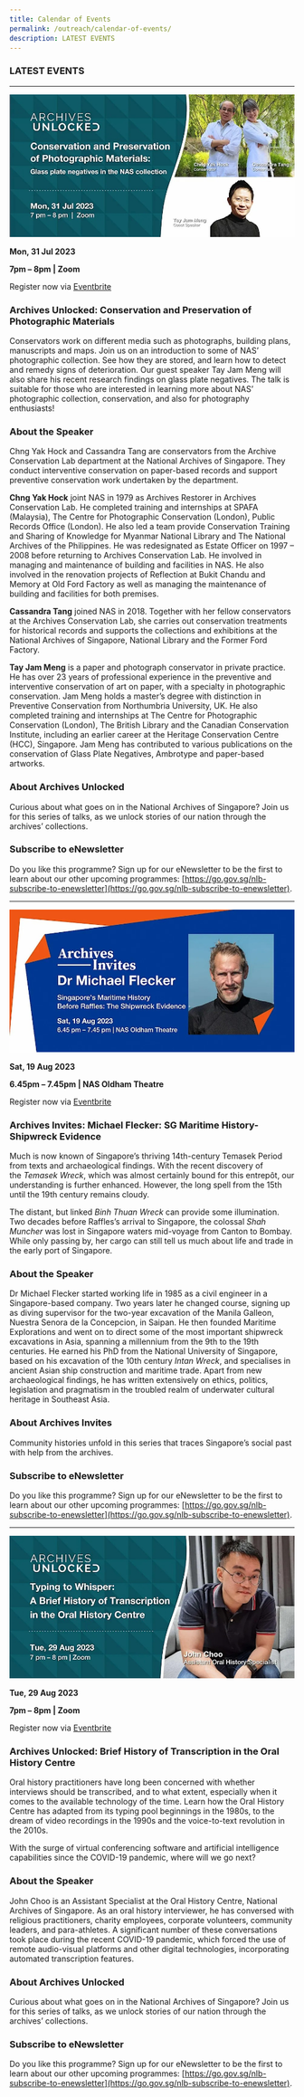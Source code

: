 ```yaml
---
title: Calendar of Events
permalink: /outreach/calendar-of-events/
description: LATEST EVENTS
---
```

### LATEST EVENTS
__________________________________________________________
![](/images/Calendar%20of%20Events/eventbrite%20banner%20au%2031%20jul%202023.jpg)

**Mon, 31 Jul 2023**

**7pm – 8pm | Zoom**

Register now via [Eventbrite](https://www.eventbrite.sg/e/archives-unlocked-conservation-and-preservation-of-photographic-materials-tickets-652660193207)

### Archives Unlocked: Conservation and Preservation of Photographic Materials

Conservators work on different media such as photographs, building plans, manuscripts and maps. Join us on an introduction to some of NAS’ photographic collection. See how they are stored, and learn how to detect and remedy signs of deterioration. Our guest speaker Tay Jam Meng will also share his recent research findings on glass plate negatives. The talk is suitable for those who are interested in learning more about NAS’ photographic collection, conservation, and also for photography enthusiasts!

### About the Speaker
Chng Yak Hock and Cassandra Tang are conservators from the Archive Conservation Lab department at the National Archives of Singapore. They conduct interventive conservation on paper-based records and support preventive conservation work undertaken by the department.

**Chng Yak Hock** joint NAS in 1979 as Archives Restorer in Archives Conservation Lab. He completed training and internships at SPAFA (Malaysia), The Centre for Photographic Conservation (London), Public Records Office (London). He also led a team provide Conservation Training and Sharing of Knowledge for Myanmar National Library and The National Archives of the Philippines. He was redesignated as Estate Officer on 1997 – 2008 before returning to Archives Conservation Lab. He involved in managing and maintenance of building and facilities in NAS. He also involved in the renovation projects of Reflection at Bukit Chandu and Memory at Old Ford Factory as well as managing the maintenance of building and facilities for both premises.

**Cassandra Tang** joined NAS in 2018. Together with her fellow conservators at the Archives Conservation Lab, she carries out conservation treatments for historical records and supports the collections and exhibitions at the National Archives of Singapore, National Library and the Former Ford Factory.

**Tay Jam Meng** is a paper and photograph conservator in private practice. He has over 23 years of professional experience in the preventive and interventive conservation of art on paper, with a specialty in photographic conservation. Jam Meng holds a master’s degree with distinction in Preventive Conservation from Northumbria University, UK. He also completed training and internships at The Centre for Photographic Conservation (London), The British Library and the Canadian Conservation Institute, including an earlier career at the Heritage Conservation Centre (HCC), Singapore. Jam Meng has contributed to various publications on the conservation of Glass Plate Negatives, Ambrotype and paper-based artworks.

### About Archives Unlocked
Curious about what goes on in the National Archives of Singapore? Join us for this series of talks, as we unlock stories of our nation through the archives’ collections.

### Subscribe to eNewsletter
Do you like this programme? Sign up for our eNewsletter to be the first to learn about our other upcoming programmes: [https://go.gov.sg/nlb-subscribe-to-enewsletter](https://go.gov.sg/nlb-subscribe-to-enewsletter).

__________________________________________________________
![](/images/Calendar%20of%20Events/eventbrite%20banner_au%20talk%20on%2019%20aug%202023.jpg)

**Sat, 19 Aug 2023**

**6.45pm – 7.45pm | NAS Oldham Theatre**

Register now via [Eventbrite](https://www.eventbrite.sg/e/archives-unlocked-michael-flecker-sg-maritime-history-shipwreck-evidence-tickets-666744559927)

### Archives Invites: Michael Flecker: SG Maritime History- Shipwreck Evidence
Much is now known of Singapore’s thriving 14th-century Temasek Period from texts and archaeological findings. With the recent discovery of the _Temasek Wreck_, which was almost certainly bound for this entrepôt, our understanding is further enhanced. However, the long spell from the 15th until the 19th century remains cloudy.

The distant, but linked _Binh Thuan Wreck_ can provide some illumination. Two decades before Raffles’s arrival to Singapore, the colossal _Shah Muncher_ was lost in Singapore waters mid-voyage from Canton to Bombay. While only passing by, her cargo can still tell us much about life and trade in the early port of Singapore.

### About the Speaker
Dr Michael Flecker started working life in 1985 as a civil engineer in a Singapore-based company. Two years later he changed course, signing up as diving supervisor for the two-year excavation of the Manila Galleon, Nuestra Senora de la Concepcion, in Saipan. He then founded Maritime Explorations and went on to direct some of the most important shipwreck excavations in Asia, spanning a millennium from the 9th to the 19th centuries. He earned his PhD from the National University of Singapore, based on his excavation of the 10th century _Intan Wreck_, and specialises in ancient Asian ship construction and maritime trade. Apart from new archaeological findings, he has written extensively on ethics, politics, legislation and pragmatism in the troubled realm of underwater cultural heritage in Southeast Asia.

### About Archives Invites
Community histories unfold in this series that traces Singapore’s social past with help from the archives.

### Subscribe to eNewsletter
Do you like this programme? Sign up for our eNewsletter to be the first to learn about our other upcoming programmes: [https://go.gov.sg/nlb-subscribe-to-enewsletter](https://go.gov.sg/nlb-subscribe-to-enewsletter).

__________________________________________________________
![](/images/Calendar%20of%20Events/eventbrite%20banner%20au%2029%20aug%202023.jpg)

**Tue, 29 Aug 2023**

**7pm – 8pm | Zoom**

Register now via [Eventbrite](https://www.eventbrite.sg/e/archives-unlockedbrief-history-of-transcription-in-the-oral-history-centre-tickets-657498484667)

### Archives Unlocked: Brief History of Transcription in the Oral History Centre

Oral history practitioners have long been concerned with whether interviews should be transcribed, and to what extent, especially when it comes to the available technology of the time. Learn how the Oral History Centre has adapted from its typing pool beginnings in the 1980s, to the dream of video recordings in the 1990s and the voice-to-text revolution in the 2010s.

With the surge of virtual conferencing software and artificial intelligence capabilities since the COVID-19 pandemic, where will we go next?

### About the Speaker
John Choo is an Assistant Specialist at the Oral History Centre, National Archives of Singapore. As an oral history interviewer, he has conversed with religious practitioners, charity employees, corporate volunteers, community leaders, and para-athletes. A significant number of these conversations took place during the recent COVID-19 pandemic, which forced the use of remote audio-visual platforms and other digital technologies, incorporating automated transcription features.

### About Archives Unlocked
Curious about what goes on in the National Archives of Singapore? Join us for this series of talks, as we unlock stories of our nation through the archives’ collections.

### Subscribe to eNewsletter
Do you like this programme? Sign up for our eNewsletter to be the first to learn about our other upcoming programmes: [https://go.gov.sg/nlb-subscribe-to-enewsletter](https://go.gov.sg/nlb-subscribe-to-enewsletter).